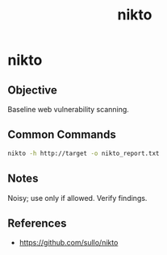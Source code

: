 ﻿---
title: "nikto"
type: tool-note
tool: nikto
tags: [tool, pentesting, web]
cssclass: cs-note
---

# nikto

## Objective
Baseline web vulnerability scanning.

## Common Commands
```bash
nikto -h http://target -o nikto_report.txt
```

## Notes
Noisy; use only if allowed. Verify findings.

## References
- https://github.com/sullo/nikto


